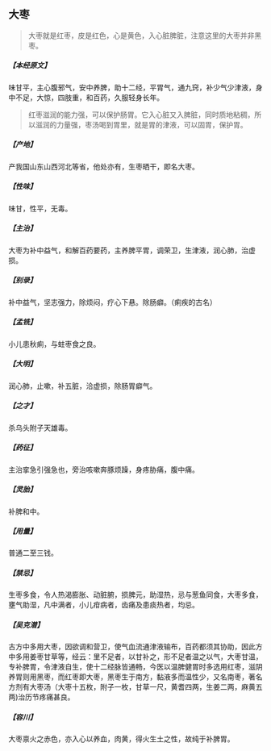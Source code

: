 ## 大枣

> 大枣就是红枣，皮是红色，心是黄色，入心脏脾脏，注意这里的大枣并非黑枣。

##### 【本经原文】
味甘平，主心腹邪气，安中养脾，助十二经，平胃气，通九窍，补少气少津液，身中不足，大惊，四肢重，和百药，久服轻身长年。

> 红枣滋润的能力强，可以保护肠胃。它入心脏又入脾脏，同时质地粘稠，所以滋润的力量强，枣汤喝到胃里，就是胃的津液，可以固胃，保护胃。

##### 【产地】
产我国山东山西河北等省，他处亦有，生枣晒干，即名大枣。
##### 【性味】
味甘，性平，无毒。
##### 【主治】
大枣为补中益气，和解百药要药，主养脾平胃，调荣卫，生津液，润心肺，治虚损。
##### 【别录】
补中益气，坚志强力，除烦闷，疗心下悬。除肠癖。（痢疾的古名）
##### 【孟铣】
小儿患秋痢，与蛀枣食之良。
##### 【大明】
润心肺，止嗽，补五脏，洽虚损，除肠胃癖气。
##### 【之才】
杀乌头附子天雄毒。
##### 【药征】
主治挛急引强急也，旁治咳嗽奔豚烦躁，身疼胁痛，腹中痛。
##### 【灵胎】
补脾和中。
##### 【用量】
普通二至三钱。
##### 【禁忌】
生枣多食，令人热渴膨胀、动脏腑，损脾元，助湿热，忌与葱鱼同食，大枣多食，壅气助湿，凡中满者，小儿疳病者，齿痛及患痰热者，均忌。
##### 【吴克潜】
古方中多用大枣，因欲调和营卫，使气血流通津液输布，百药都须其协助，因此方中多用姜枣甘草等，经云：里不足者，以甘补之，形不足者温之以气，大枣甘温，专补脾胃，令津液自生，使十二经脉皆通畅，今医以温脾健胃时多选用红枣，滋阴养胃则用黑枣，而红枣即大枣，黑枣生于南方，黏液多而温性少，又名南枣，著名方剂有大枣汤（大枣十五枚，附子一枚，甘草一尺，黄耆四两，生姜二两，麻黄五两)治历节疼痛甚良。
##### 【容川】
大枣禀火之赤色，亦入心以养血，肉黄，得火生土之性，故纯于补脾胃。